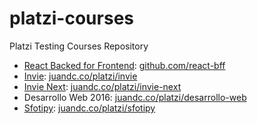 # platzi-courses
Platzi Testing Courses Repository


- [React Backed for Frontend](//github.com/sergiodxa/react-course-project): [github.com/react-bff](//github.com/juandc/platzi-courses/react-bff)
- [Invie](//github.com/platzi/invie-responsive): [juandc.co/platzi/invie](http://juandc.co/platzi-courses/invie)
- [Invie Next](//github.com/platzi/invie-responsive): [juandc.co/platzi/invie-next](http://juandc.co/platzi-courses/invie-next/public)
- Desarrollo Web 2016: [juandc.co/platzi/desarrollo-web](http://juandc.co/platzi-courses/desarrollo-web)
- [Sfotipy](https://platzi.com/sfotipy/): [juandc.co/platzi/sfotipy](http://juandc.co/platzi-courses/sfotipy)

